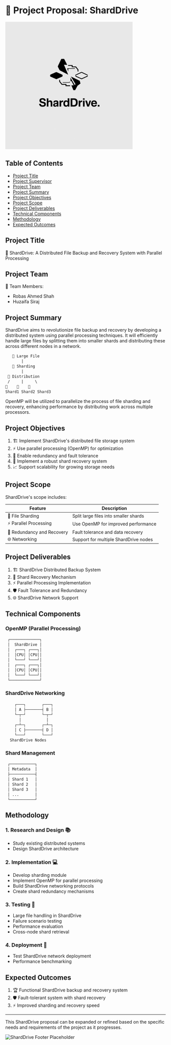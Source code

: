 # 📂 Project Proposal: ShardDrive

<img src="https://github.com/RobasAhmedShah/ShardDrive/blob/main/logo.jpeg?raw=true" alt="logo" width="400">

## Table of Contents
- [Project Title](#project-title)
- [Project Supervisor](#project-supervisor)
- [Project Team](#project-team)
- [Project Summary](#project-summary)
- [Project Objectives](#project-objectives)
- [Project Scope](#project-scope)
- [Project Deliverables](#project-deliverables)
- [Technical Components](#technical-components)
- [Methodology](#methodology)
- [Expected Outcomes](#expected-outcomes)

## Project Title
🚀 ShardDrive: A Distributed File Backup and Recovery System with Parallel Processing


## Project Team
👥 Team Members:
- Robas Ahmed Shah
- Huzaifa Siraj

## Project Summary
ShardDrive aims to revolutionize file backup and recovery by developing a distributed system using parallel processing techniques. It will efficiently handle large files by splitting them into smaller shards and distributing these across different nodes in a network.

```
   📁 Large File
       |
   🔪 Sharding
       |
 🔀 Distribution
 /     |     \
💎    💎    💎
Shard1 Shard2 Shard3
```

OpenMP will be utilized to parallelize the process of file sharding and recovery, enhancing performance by distributing work across multiple processors.

## Project Objectives
1. 🏗️ Implement ShardDrive's distributed file storage system
2. ⚡ Use parallel processing (OpenMP) for optimization
3. 🔄 Enable redundancy and fault tolerance
4. 🔐 Implement a robust shard recovery system
5. 📈 Support scalability for growing storage needs

## Project Scope
ShardDrive's scope includes:

| Feature | Description |
|---------|-------------|
| 💎 File Sharding | Split large files into smaller shards |
| ⚡ Parallel Processing | Use OpenMP for improved performance |
| 🔄 Redundancy and Recovery | Fault tolerance and data recovery |
| 🌐 Networking | Support for multiple ShardDrive nodes |

## Project Deliverables
1. 🏗️ ShardDrive Distributed Backup System
2. 🔄 Shard Recovery Mechanism
3. ⚡ Parallel Processing Implementation
4. 🛡️ Fault Tolerance and Redundancy
5. 🌐 ShardDrive Network Support

## Technical Components

### OpenMP (Parallel Processing)
```
 ┌─────────────┐
 │  ShardDrive │
 │  ┌───┐ ┌───┐│
 │  │CPU│ │CPU││
 │  └───┘ └───┘│
 │  ┌───┐ ┌───┐│
 │  │CPU│ │CPU││
 │  └───┘ └───┘│
 └─────────────┘
```

### ShardDrive Networking
```
    ┌───┐       ┌───┐
    │ A ├───────┤ B │
    └─┬─┘       └─┬─┘
      │           │
    ┌─┴─┐       ┌─┴─┐
    │ C ├───────┤ D │
    └───┘       └───┘
  ShardDrive Nodes
```

### Shard Management
```
 ┌───────────┐
 │ Metadata  │
 ├───────────┤
 │ Shard 1   │
 │ Shard 2   │
 │ Shard 3   │
 │ ...       │
 └───────────┘
```

## Methodology

### 1. Research and Design 📚
- Study existing distributed systems
- Design ShardDrive architecture

### 2. Implementation 💻
- Develop sharding module
- Implement OpenMP for parallel processing
- Build ShardDrive networking protocols
- Create shard redundancy mechanisms

### 3. Testing 🧪
- Large file handling in ShardDrive
- Failure scenario testing
- Performance evaluation
- Cross-node shard retrieval

### 4. Deployment 🚀
- Test ShardDrive network deployment
- Performance benchmarking

## Expected Outcomes
1. 🏆 Functional ShardDrive backup and recovery system
2. 🛡️ Fault-tolerant system with shard recovery
3. ⚡ Improved sharding and recovery speed

---

This ShardDrive proposal can be expanded or refined based on the specific needs and requirements of the project as it progresses.

![ShardDrive Footer Placeholder](https://via.placeholder.com/800x100?text=Thank+You+For+Considering+ShardDrive)
